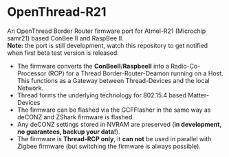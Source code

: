 # OpenThread-R21

An OpenThread Border Router firmware port for Atmel-R21 (Microchip samr21) based ConBee II and RaspBee II.  
**Note:** the port is still development, watch this repository to get notified when first beta test version is released.

* The firmware converts the **ConBeeII**/**RaspbeeII** into a Radio-Co-Processor (RCP) for a Thread Border-Router-Deamon running on a Host. This functions as a Gateway between Thread-Devices and the local Network.
* Thread forms the underlying technology for 802.15.4 based Matter-Devices 
* The firmware can be flashed via the GCFFlasher in the same way as deCONZ and ZShark firmware is flashed.
* Any deCONZ settings stored in NVRAM are preserved (**in development, no guarantees, backup your data!**).
* The firmware is **Thread-RCP only**, it **can not** be used in parallel with Zigbee firmware (but switching the firmware is always possible).

